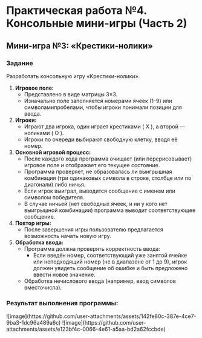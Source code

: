 <h1>Практическая работа №4. Консольные мини-игры (Часть 2)</h1>
<h2>Мини-игра №3: «Крестики-нолики»</h2>
<h3>Задание</h3>
<p>Разработать консольную игру «Крестики-нолики».
<ol>
  <li>
    <b>Игровое поле:</b>
    <ul>
      <li>Представлено в виде матрицы 3×3.</li>
      <li>Изначально поле заполняется номерами ячеек (1-9) или символамипробелами, чтобы игроки понимали позиции для ввода.</li>
    </ul>
  </li>
  <li>
    <b>Игроки:</b>
    <ul>
      <li>Играют два игрока, один играет крестиками ( X ), а второй — ноликами ( O ).</li>
      <li>Игроки по очереди выбирают свободную клетку, вводя её номер.</li>
    </ul>
  </li>
  <li>
    <b>Основной игровой процесс:</b>
    <ul>
      <li>После каждого хода программа очищает (или перерисовывает) игровое поле и отображает его текущее состояние.</li>
      <li>Программа проверяет, не образовалась ли выигрышная комбинация (три одинаковых символа в строке, столбце или по диагонали) либо ничья.</li>
      <li>Если игрок выиграл, выводится сообщение с именем или символом победителя.</li>
      <li>В случае ничьей (нет свободных ячеек, и ни у кого нет выигрышной комбинации) программа выводит соответствующее сообщение.</li>
    </ul>
  </li>
  <li>
    <b> Повтор игры:</b>
    <ul>
      <li>После завершения игры пользователю предлагается возможность начать новую игру.</li>
    </ul>
  </li>
  <li>
    <b>Обработка ввода:</b>
    <ul>
      <li>Программа должна проверять корректность ввода:
        <ul>
          <li>Если введён номер, соответствующий уже занятой ячейке или неподходящий номер (не в диапазоне от 1 до 9), игрок должен увидеть сообщение об ошибке и быть предложено ввести новое значение.</li>
        </ul>
      </li>
      <li>Обработка нечислового ввода (например, ввод символов вместочисла).</li>
    </ul>
  </li>
</ol>
</p>
<h3>Результат выполнения программы:</h3>
![image](https://github.com/user-attachments/assets/142fe80c-387e-4ce7-9ba3-1dc96a489a6c)
![image](https://github.com/user-attachments/assets/e123bf4c-0066-4e61-a5aa-bd2a62fccbde)

